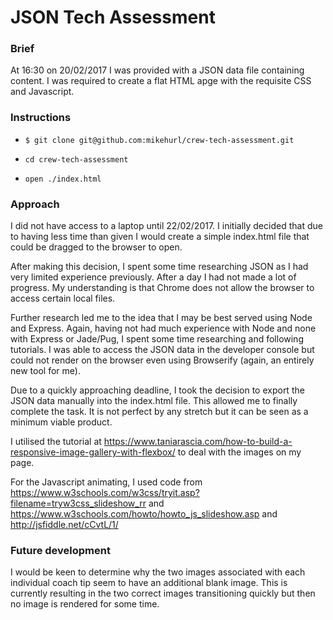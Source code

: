 # JSON Tech Assessment

### Brief
At 16:30 on 20/02/2017 I was provided with a JSON data file containing content. I was required to create a flat HTML apge with the requisite CSS and Javascript.

### Instructions
- `$ git clone git@github.com:mikehurl/crew-tech-assessment.git`

- `cd crew-tech-assessment`

- `open ./index.html`


### Approach
I did not have access to a laptop until 22/02/2017. I initially decided that due to having less time than given I would create a simple index.html file that could be dragged to the browser to open.

After making this decision, I spent some time researching JSON as I had very limited experience previously.  After a day I had not made a lot of progress. My understanding is that Chrome does not allow the browser to access certain local files.

Further research led me to the idea that I may be best served using Node and Express. Again, having not had much experience with Node and none with Express or Jade/Pug, I spent some time researching and following tutorials. I was able to access the JSON data in the developer console but could not render on the browser even using Browserify (again, an entirely new tool for me).

Due to a quickly approaching deadline, I took the decision to export the JSON data manually into the index.html file. This allowed me to finally complete the task. It is not perfect by any stretch but it can be seen as a minimum viable product.

I utilised the tutorial at https://www.taniarascia.com/how-to-build-a-responsive-image-gallery-with-flexbox/ to deal with the images on my page.

For the Javascript animating, I used code from https://www.w3schools.com/w3css/tryit.asp?filename=tryw3css_slideshow_rr and https://www.w3schools.com/howto/howto_js_slideshow.asp and http://jsfiddle.net/cCvtL/1/

### Future development
I would be keen to determine why the two images associated with each individual coach tip seem to have an additional blank image. This is currently resulting in the two correct images transitioning quickly but then no image is rendered for some time.
